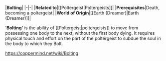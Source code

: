|**Bolting**|
|-|-|
|**Related to**|[[Poltergeist\|Poltergeists]]|
|**Prerequisites**|Death, becoming a poltergeist|
|**World of Origin**|[[Earth (Dreamer)\|Earth (Dreamer)]]|

'**Bolting'** is the ability of [[Poltergeist\|poltergeists]] to move from possessing one body to the next, without the first body dying. It requires physical touch and effort on the part of the poltergeist to subdue the soul in the body to which they Bolt.



https://coppermind.net/wiki/Bolting